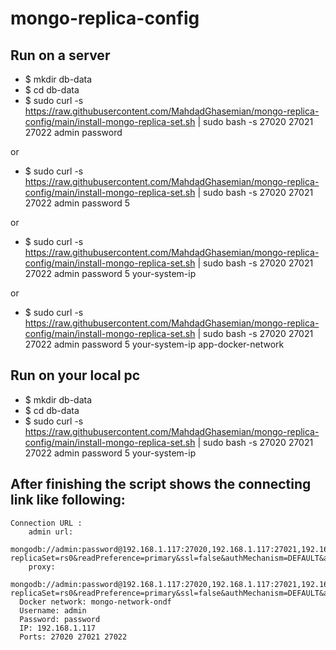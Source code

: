 # mongo-replica-config

## Run on a server
* $ mkdir db-data
* $ cd db-data
* $ sudo curl -s https://raw.githubusercontent.com/MahdadGhasemian/mongo-replica-config/main/install-mongo-replica-set.sh | sudo bash -s 27020 27021 27022 admin password

or

* $ sudo curl -s https://raw.githubusercontent.com/MahdadGhasemian/mongo-replica-config/main/install-mongo-replica-set.sh | sudo bash -s 27020 27021 27022 admin password 5

or

* $ sudo curl -s https://raw.githubusercontent.com/MahdadGhasemian/mongo-replica-config/main/install-mongo-replica-set.sh | sudo bash -s 27020 27021 27022 admin password 5 your-system-ip

or

* $ sudo curl -s https://raw.githubusercontent.com/MahdadGhasemian/mongo-replica-config/main/install-mongo-replica-set.sh | sudo bash -s 27020 27021 27022 admin password 5 your-system-ip app-docker-network

## Run on your local pc
* $ mkdir db-data
* $ cd db-data
* $ sudo curl -s https://raw.githubusercontent.com/MahdadGhasemian/mongo-replica-config/main/install-mongo-replica-set.sh | sudo bash -s 27020 27021 27022 admin password 5 your-system-ip


## After finishing the script shows the connecting link like following:

```
Connection URL :
    admin url:
      mongodb://admin:password@192.168.1.117:27020,192.168.1.117:27021,192.168.1.117:27022/test?replicaSet=rs0&readPreference=primary&ssl=false&authMechanism=DEFAULT&authSource=admin
    proxy:
      mongodb://admin:password@192.168.1.117:27020,192.168.1.117:27021,192.168.1.117:27022/test?replicaSet=rs0&readPreference=primary&ssl=false&authMechanism=DEFAULT&authSource=admin&proxyPort=20170&proxyHost=127.0.0.1
  Docker network: mongo-network-ondf
  Username: admin
  Password: password
  IP: 192.168.1.117
  Ports: 27020 27021 27022
```
